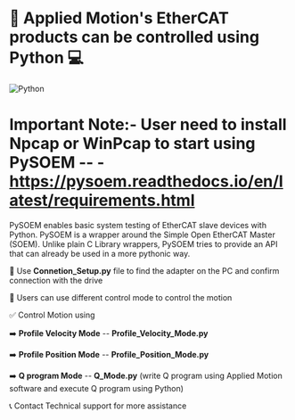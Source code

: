 #  🚀  Applied Motion's EtherCAT products can be controlled using Python 💻
![Python](https://upload.wikimedia.org/wikipedia/commons/c/c3/Python-logo-notext.svg)



# Important Note:- User need to install Npcap  or WinPcap to start using PySOEM -- - https://pysoem.readthedocs.io/en/latest/requirements.html

PySOEM enables basic system testing of EtherCAT slave devices with Python.
PySOEM is a wrapper around the Simple Open EtherCAT Master (SOEM). Unlike plain C Library wrappers, PySOEM tries to provide an API that can already be used in a more pythonic way.




🎯 Use **Connetion_Setup.py** file to find the adapter on the PC and confirm connection with the drive

📌 Users can use different control mode to control the motion


✅ Control Motion using

:arrow_right: **Profile Velocity Mode**   -- **Profile_Velocity_Mode.py**

:arrow_right: **Profile Position Mode**   -- **Profile_Position_Mode.py**

:arrow_right: **Q program Mode**  -- **Q_Mode.py** (write Q program using Applied Motion software and execute Q program using Python)


📞 Contact Technical support for more assistance

